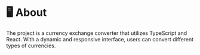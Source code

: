# 🖥 **About**
The project is a currency exchange converter that utilizes TypeScript and React. With a dynamic and responsive interface, users can convert different types of currencies. 



